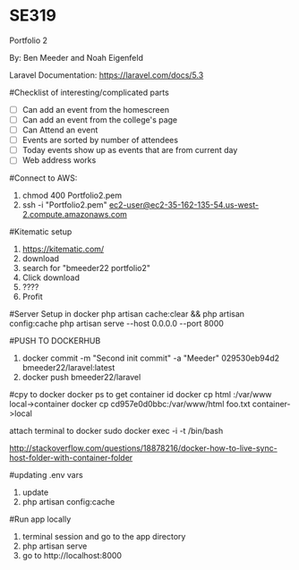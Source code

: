 # SE319

Portfolio 2

By: Ben Meeder and Noah Eigenfeld

Laravel Documentation: https://laravel.com/docs/5.3

#Checklist of interesting/complicated parts
-[ ] Can add an event from the homescreen
-[ ] Can add an event from the college's page
-[ ] Can Attend an event
-[ ] Events are sorted by number of attendees
-[ ] Today events show up as events that are from current day
-[ ] Web address works

#Connect to AWS: 
1. chmod 400 Portfolio2.pem
2. ssh -i "Portfolio2.pem" ec2-user@ec2-35-162-135-54.us-west-2.compute.amazonaws.com

#Kitematic setup
1. https://kitematic.com/
2. download
3. search for "bmeeder22 portfolio2"
4. Click download
5. ????
6. Profit

#Server Setup in docker
php artisan cache:clear && php artisan config:cache
php artisan serve --host 0.0.0.0 --port 8000

#PUSH TO DOCKERHUB
1. docker commit -m "Second init commit" -a "Meeder" 029530eb94d2 bmeeder22/laravel:latest
2. docker push bmeeder22/laravel

#cpy to docker
docker ps to get container id
docker cp html <container id>:/var/www local->container
docker cp cd957e0d0bbc:/var/www/html foo.txt container->local

attach terminal to docker
sudo docker exec -i -t <container id> /bin/bash

http://stackoverflow.com/questions/18878216/docker-how-to-live-sync-host-folder-with-container-folder

#updating .env vars
1. update
2. php artisan config:cache

#Run app locally
1. terminal session and go to the app directory
2. php artisan serve
3. go to http://localhost:8000
